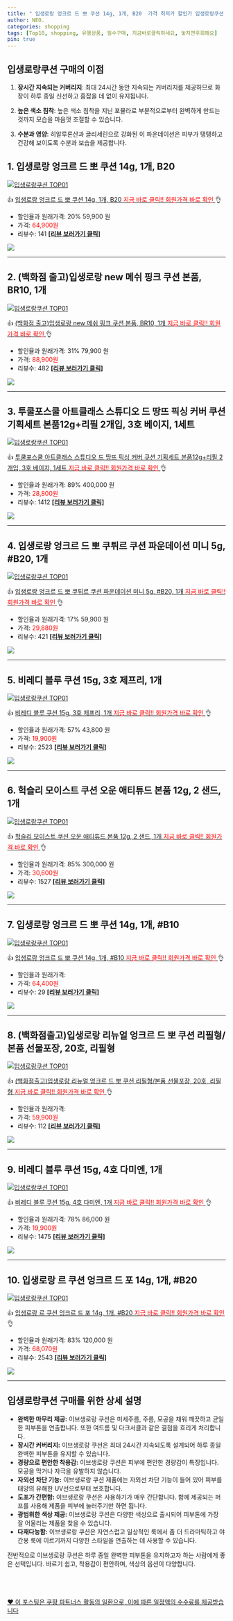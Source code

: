```yaml
---
title: " 입생로랑 엉크르 드 뽀 쿠션 14g, 1개, B20  가격 최저가 할인가 입생로랑쿠션 최저가 추천 제품 비교"
author: NEO.
categories: shopping
tags: [Top10, shopping, 유행상품, 필수구매, 지금바로클릭하세요, 놓치면후회해요]
pin: true
---
```

## 입생로랑쿠션 구매의 이점
1. **장시간 지속되는 커버리지**: 최대 24시간 동안 지속되는 커버리지를 제공하므로 화장이 하루 종일 신선하고 흠잡을 데 없이 유지됩니다.


2. **높은 색소 침착**: 높은 색소 침착을 지닌 포뮬라로 부분적으로부터 완벽하게 만드는 것까지 모습을 마음껏 조절할 수 있습니다.


3. **수분과 영양**: 히알루론산과 글리세린으로 강화된 이 파운데이션은 피부가 탱탱하고 건강해 보이도록 수분과 보습을 제공합니다.

   

## 1.  입생로랑 엉크르 드 뽀 쿠션 14g, 1개, B20 

[![입생로랑쿠션 TOP01](https://thumbnail8.coupangcdn.com/thumbnails/remote/490x490ex/image/vendor_inventory/3d0e/719e06e11ae12909a697cef5db1d2b7b31f90110069277a0d073292e7065.jpg)](https://link.coupang.com/re/AFFSDP?lptag=AF3617701&subid=GithubCoopas&pageKey=7210333071&traceid=V0-153&itemId=20208683466&vendorItemId=85392009037)


👍 [ 입생로랑 엉크르 드 뽀 쿠션 14g, 1개, B20  <font color=red> 지금 바로 클릭!! 회원가격 바로 확인 </font> ](https://link.coupang.com/re/AFFSDP?lptag=AF3617701&subid=GithubCoopas&pageKey=7210333071&traceid=V0-153&itemId=20208683466&vendorItemId=85392009037) 👌 


- 할인율과 원래가격: 20%  59,900   원
- 가격: <span style='color:red'>64,900원</span>
- 리뷰수: 141  [**[리뷰 보러가기 클릭]**](https://link.coupang.com/re/AFFSDP?lptag=AF3617701&subid=GithubCoopas&pageKey=7210333071&traceid=V0-153&itemId=20208683466&vendorItemId=85392009037)

[![](/discount_price.png)](https://link.coupang.com/re/AFFSDP?lptag=AF3617701&subid=GithubCoopas&pageKey=7210333071&traceid=V0-153&itemId=20208683466&vendorItemId=85392009037)

---


   

## 2.  (백화점 출고)입생로랑 new 메쉬 핑크 쿠션 본품, BR10, 1개 

[![입생로랑쿠션 TOP01](https://thumbnail10.coupangcdn.com/thumbnails/remote/490x490ex/image/vendor_inventory/f458/f5ba56f5ba5d008201e76f3361edcdf12065df07cc812df68b9da6176047.jpg)](https://link.coupang.com/re/AFFSDP?lptag=AF3617701&subid=GithubCoopas&pageKey=6458429120&traceid=V0-153&itemId=14046587491&vendorItemId=86332396822)


👍 [ (백화점 출고)입생로랑 new 메쉬 핑크 쿠션 본품, BR10, 1개  <font color=red> 지금 바로 클릭!! 회원가격 바로 확인 </font> ](https://link.coupang.com/re/AFFSDP?lptag=AF3617701&subid=GithubCoopas&pageKey=6458429120&traceid=V0-153&itemId=14046587491&vendorItemId=86332396822) 👌 


- 할인율과 원래가격: 31%  79,900   원
- 가격: <span style='color:red'>88,900원</span>
- 리뷰수: 482  [**[리뷰 보러가기 클릭]**](https://link.coupang.com/re/AFFSDP?lptag=AF3617701&subid=GithubCoopas&pageKey=6458429120&traceid=V0-153&itemId=14046587491&vendorItemId=86332396822)

[![](/discount_price.png)](https://link.coupang.com/re/AFFSDP?lptag=AF3617701&subid=GithubCoopas&pageKey=6458429120&traceid=V0-153&itemId=14046587491&vendorItemId=86332396822)

---


   

## 3.  투쿨포스쿨 아트클래스 스튜디오 드 땅뜨 픽싱 커버 쿠션 기획세트 본품12g+리필 2개입, 3호 베이지, 1세트 

[![입생로랑쿠션 TOP01](https://thumbnail9.coupangcdn.com/thumbnails/remote/490x490ex/image/vendor_inventory/68f9/472db6e4e4177605c2bbaa65b6da60f8ae475446a878590462febfcb8edb.jpg)](https://link.coupang.com/re/AFFSDP?lptag=AF3617701&subid=GithubCoopas&pageKey=5932067984&traceid=V0-153&itemId=10543767244&vendorItemId=86224428049)


👍 [ 투쿨포스쿨 아트클래스 스튜디오 드 땅뜨 픽싱 커버 쿠션 기획세트 본품12g+리필 2개입, 3호 베이지, 1세트  <font color=red> 지금 바로 클릭!! 회원가격 바로 확인 </font> ](https://link.coupang.com/re/AFFSDP?lptag=AF3617701&subid=GithubCoopas&pageKey=5932067984&traceid=V0-153&itemId=10543767244&vendorItemId=86224428049) 👌 


- 할인율과 원래가격: 89%  400,000   원
- 가격: <span style='color:red'>28,800원</span>
- 리뷰수: 1412  [**[리뷰 보러가기 클릭]**](https://link.coupang.com/re/AFFSDP?lptag=AF3617701&subid=GithubCoopas&pageKey=5932067984&traceid=V0-153&itemId=10543767244&vendorItemId=86224428049)

[![](/discount_price.png)](https://link.coupang.com/re/AFFSDP?lptag=AF3617701&subid=GithubCoopas&pageKey=5932067984&traceid=V0-153&itemId=10543767244&vendorItemId=86224428049)

---


   

## 4.  입생로랑 엉크르 드 뽀 쿠튀르 쿠션 파운데이션 미니 5g, #B20, 1개 

[![입생로랑쿠션 TOP01](https://thumbnail8.coupangcdn.com/thumbnails/remote/490x490ex/image/vendor_inventory/be97/4310684944936ebec8e082cae3bb8aa73c51c62b279fce6a78bf48688334.jpg)](https://link.coupang.com/re/AFFSDP?lptag=AF3617701&subid=GithubCoopas&pageKey=7655681860&traceid=V0-153&itemId=20381689724&vendorItemId=86602151127)


👍 [ 입생로랑 엉크르 드 뽀 쿠튀르 쿠션 파운데이션 미니 5g, #B20, 1개  <font color=red> 지금 바로 클릭!! 회원가격 바로 확인 </font> ](https://link.coupang.com/re/AFFSDP?lptag=AF3617701&subid=GithubCoopas&pageKey=7655681860&traceid=V0-153&itemId=20381689724&vendorItemId=86602151127) 👌 


- 할인율과 원래가격: 17%  59,900   원
- 가격: <span style='color:red'>29,880원</span>
- 리뷰수: 421  [**[리뷰 보러가기 클릭]**](https://link.coupang.com/re/AFFSDP?lptag=AF3617701&subid=GithubCoopas&pageKey=7655681860&traceid=V0-153&itemId=20381689724&vendorItemId=86602151127)

[![](/discount_price.png)](https://link.coupang.com/re/AFFSDP?lptag=AF3617701&subid=GithubCoopas&pageKey=7655681860&traceid=V0-153&itemId=20381689724&vendorItemId=86602151127)

---


   

## 5.  비레디 블루 쿠션 15g, 3호 제프리, 1개 

[![입생로랑쿠션 TOP01](https://thumbnail8.coupangcdn.com/thumbnails/remote/490x490ex/image/retail/images/813289932360960-a042a49d-7c32-4873-812f-78e4b3d0e10d.crdownload)](https://link.coupang.com/re/AFFSDP?lptag=AF3617701&subid=GithubCoopas&pageKey=7750832609&traceid=V0-153&itemId=20027297251&vendorItemId=82030470589)


👍 [ 비레디 블루 쿠션 15g, 3호 제프리, 1개  <font color=red> 지금 바로 클릭!! 회원가격 바로 확인 </font> ](https://link.coupang.com/re/AFFSDP?lptag=AF3617701&subid=GithubCoopas&pageKey=7750832609&traceid=V0-153&itemId=20027297251&vendorItemId=82030470589) 👌 


- 할인율과 원래가격: 57%  43,800   원
- 가격: <span style='color:red'>19,900원</span>
- 리뷰수: 2523  [**[리뷰 보러가기 클릭]**](https://link.coupang.com/re/AFFSDP?lptag=AF3617701&subid=GithubCoopas&pageKey=7750832609&traceid=V0-153&itemId=20027297251&vendorItemId=82030470589)

[![](/discount_price.png)](https://link.coupang.com/re/AFFSDP?lptag=AF3617701&subid=GithubCoopas&pageKey=7750832609&traceid=V0-153&itemId=20027297251&vendorItemId=82030470589)

---


   

## 6.  헉슬리 모이스트 쿠션 오운 애티튜드 본품 12g, 2 샌드, 1개 

[![입생로랑쿠션 TOP01](https://thumbnail6.coupangcdn.com/thumbnails/remote/490x490ex/image/vendor_inventory/560d/096a1403bf4f1cde06cf116f06d8f652e9cd9f5694e4d4899858ca655ce0.jpg)](https://link.coupang.com/re/AFFSDP?lptag=AF3617701&subid=GithubCoopas&pageKey=1223409877&traceid=V0-153&itemId=2214929879&vendorItemId=88269693375)


👍 [ 헉슬리 모이스트 쿠션 오운 애티튜드 본품 12g, 2 샌드, 1개  <font color=red> 지금 바로 클릭!! 회원가격 바로 확인 </font> ](https://link.coupang.com/re/AFFSDP?lptag=AF3617701&subid=GithubCoopas&pageKey=1223409877&traceid=V0-153&itemId=2214929879&vendorItemId=88269693375) 👌 


- 할인율과 원래가격: 85%  300,000   원
- 가격: <span style='color:red'>30,600원</span>
- 리뷰수: 1527  [**[리뷰 보러가기 클릭]**](https://link.coupang.com/re/AFFSDP?lptag=AF3617701&subid=GithubCoopas&pageKey=1223409877&traceid=V0-153&itemId=2214929879&vendorItemId=88269693375)

[![](/discount_price.png)](https://link.coupang.com/re/AFFSDP?lptag=AF3617701&subid=GithubCoopas&pageKey=1223409877&traceid=V0-153&itemId=2214929879&vendorItemId=88269693375)

---


   

## 7.  입생로랑 엉크르 드 뽀 쿠션 14g, 1개, #B10 

[![입생로랑쿠션 TOP01](https://thumbnail7.coupangcdn.com/thumbnails/remote/490x490ex/image/vendor_inventory/7dc4/4bb8bdfc4dce8e4440dbeb04ccc22a7d3a7f4f566b1fd35159db558e0235.jpg)](https://link.coupang.com/re/AFFSDP?lptag=AF3617701&subid=GithubCoopas&pageKey=7210333071&traceid=V0-153&itemId=18245166883&vendorItemId=85392009021)


👍 [ 입생로랑 엉크르 드 뽀 쿠션 14g, 1개, #B10  <font color=red> 지금 바로 클릭!! 회원가격 바로 확인 </font> ](https://link.coupang.com/re/AFFSDP?lptag=AF3617701&subid=GithubCoopas&pageKey=7210333071&traceid=V0-153&itemId=18245166883&vendorItemId=85392009021) 👌 


- 할인율과 원래가격: 
- 가격: <span style='color:red'>64,400원</span>
- 리뷰수: 29  [**[리뷰 보러가기 클릭]**](https://link.coupang.com/re/AFFSDP?lptag=AF3617701&subid=GithubCoopas&pageKey=7210333071&traceid=V0-153&itemId=18245166883&vendorItemId=85392009021)

[![](/discount_price.png)](https://link.coupang.com/re/AFFSDP?lptag=AF3617701&subid=GithubCoopas&pageKey=7210333071&traceid=V0-153&itemId=18245166883&vendorItemId=85392009021)

---


   

## 8.  (백화점출고)입생로랑 리뉴얼 엉크르 드 뽀 쿠션 리필형/본품 선물포장, 20호, 리필형 

[![입생로랑쿠션 TOP01](https://thumbnail7.coupangcdn.com/thumbnails/remote/490x490ex/image/vendor_inventory/0988/9d54ac7631cd146ea235f439dd34bcac9999838d86a930b554c8a8db708e.png)](https://link.coupang.com/re/AFFSDP?lptag=AF3617701&subid=GithubCoopas&pageKey=7618076536&traceid=V0-153&itemId=20191155105&vendorItemId=88511878214)


👍 [ (백화점출고)입생로랑 리뉴얼 엉크르 드 뽀 쿠션 리필형/본품 선물포장, 20호, 리필형  <font color=red> 지금 바로 클릭!! 회원가격 바로 확인 </font> ](https://link.coupang.com/re/AFFSDP?lptag=AF3617701&subid=GithubCoopas&pageKey=7618076536&traceid=V0-153&itemId=20191155105&vendorItemId=88511878214) 👌 


- 할인율과 원래가격: 
- 가격: <span style='color:red'>59,900원</span>
- 리뷰수: 112  [**[리뷰 보러가기 클릭]**](https://link.coupang.com/re/AFFSDP?lptag=AF3617701&subid=GithubCoopas&pageKey=7618076536&traceid=V0-153&itemId=20191155105&vendorItemId=88511878214)

[![](/discount_price.png)](https://link.coupang.com/re/AFFSDP?lptag=AF3617701&subid=GithubCoopas&pageKey=7618076536&traceid=V0-153&itemId=20191155105&vendorItemId=88511878214)

---


   

## 9.  비레디 블루 쿠션 15g, 4호 다미엔, 1개 

[![입생로랑쿠션 TOP01](https://thumbnail7.coupangcdn.com/thumbnails/remote/490x490ex/image/retail/images/3456299131278924-b37ffb9c-06ff-4cdd-b9d4-e15c08d1fcdf.jpg)](https://link.coupang.com/re/AFFSDP?lptag=AF3617701&subid=GithubCoopas&pageKey=7750832609&traceid=V0-153&itemId=20027277145&vendorItemId=82041557913)


👍 [ 비레디 블루 쿠션 15g, 4호 다미엔, 1개  <font color=red> 지금 바로 클릭!! 회원가격 바로 확인 </font> ](https://link.coupang.com/re/AFFSDP?lptag=AF3617701&subid=GithubCoopas&pageKey=7750832609&traceid=V0-153&itemId=20027277145&vendorItemId=82041557913) 👌 


- 할인율과 원래가격: 78%  86,000   원
- 가격: <span style='color:red'>19,900원</span>
- 리뷰수: 1475  [**[리뷰 보러가기 클릭]**](https://link.coupang.com/re/AFFSDP?lptag=AF3617701&subid=GithubCoopas&pageKey=7750832609&traceid=V0-153&itemId=20027277145&vendorItemId=82041557913)

[![](/discount_price.png)](https://link.coupang.com/re/AFFSDP?lptag=AF3617701&subid=GithubCoopas&pageKey=7750832609&traceid=V0-153&itemId=20027277145&vendorItemId=82041557913)

---


   

## 10.  입생로랑 르 쿠션 엉크르 드 포 14g, 1개, #B20 

[![입생로랑쿠션 TOP01](https://thumbnail9.coupangcdn.com/thumbnails/remote/490x490ex/image/vendor_inventory/8798/47cd89bd2feda608d8434b50e270ac7180e5e1d95cd5e4c3ed0cad81c1bd.JPG)](https://link.coupang.com/re/AFFSDP?lptag=AF3617701&subid=GithubCoopas&pageKey=7699567090&traceid=V0-153&itemId=20611391257&vendorItemId=87685805164)


👍 [ 입생로랑 르 쿠션 엉크르 드 포 14g, 1개, #B20  <font color=red> 지금 바로 클릭!! 회원가격 바로 확인 </font> ](https://link.coupang.com/re/AFFSDP?lptag=AF3617701&subid=GithubCoopas&pageKey=7699567090&traceid=V0-153&itemId=20611391257&vendorItemId=87685805164) 👌 


- 할인율과 원래가격: 83%  120,000   원
- 가격: <span style='color:red'>68,070원</span>
- 리뷰수: 2543  [**[리뷰 보러가기 클릭]**](https://link.coupang.com/re/AFFSDP?lptag=AF3617701&subid=GithubCoopas&pageKey=7699567090&traceid=V0-153&itemId=20611391257&vendorItemId=87685805164)

[![](/discount_price.png)](https://link.coupang.com/re/AFFSDP?lptag=AF3617701&subid=GithubCoopas&pageKey=7699567090&traceid=V0-153&itemId=20611391257&vendorItemId=87685805164)

---
## 입생로랑쿠션 구매를 위한 상세 설명
* **완벽한 마무리 제공:** 이브생로랑 쿠션은 미세주름, 주름, 모공을 채워 깨끗하고 균일한 피부톤을 연출합니다. 또한 여드름 및 다크서클과 같은 결점을 흐리게 처리합니다.
* **장시간 커버리지:** 이브생로랑 쿠션은 최대 24시간 지속되도록 설계되어 하루 종일 완벽한 피부톤을 유지할 수 있습니다.
* **경량으로 편안한 착용감:** 이브생로랑 쿠션은 피부에 편안한 경량감이 특징입니다. 모공을 막거나 자극을 유발하지 않습니다.
* **자외선 차단 기능:** 이브생로랑 쿠션 제품에는 자외선 차단 기능이 들어 있어 피부를 태양의 유해한 UV선으로부터 보호합니다.
* **도포가 간편함:** 이브생로랑 쿠션은 사용하기가 매우 간단합니다. 함께 제공되는 퍼프를 사용해 제품을 피부에 눌러주기만 하면 됩니다.
* **광범위한 색상 제공:** 이브생로랑 쿠션은 다양한 색상으로 출시되어 피부톤에 가장 잘 어울리는 제품을 찾을 수 있습니다.
* **다재다능함:** 이브생로랑 쿠션은 자연스럽고 일상적인 룩에서 좀 더 드라마틱하고 야간용 룩에 이르기까지 다양한 스타일을 연출하는 데 사용할 수 있습니다.

전반적으로 이브생로랑 쿠션은 하루 종일 완벽한 피부톤을 유지하고자 하는 사람에게 좋은 선택입니다. 바르기 쉽고, 착용감이 편안하며, 색상의 옵션이 다양합니다.<br><br><br><br><br> [ ❤  이 포스팅은 쿠팡 파트너스 활동의 일환으로, 이에 따른 일정액의 수수료를 제공받습니다](https://link.coupang.com/a/bcEFyh)